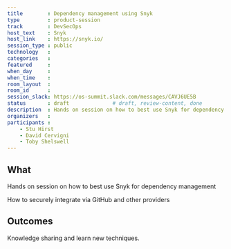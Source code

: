 ```yaml
---
title        : Dependency management using Snyk
type         : product-session
track        : DevSecOps
host_text    : Snyk
host_link    : https://snyk.io/
session_type : public
technology   :
categories   :
featured     :
when_day     : 
when_time    : 
room_layout  :
room_id      :
session_slack: https://os-summit.slack.com/messages/CAVJ6UE5B
status       : draft              # draft, review-content, done
description  : Hands on session on how to best use Snyk for dependency management
organizers   :
participants :
    - Stu Hirst
    - David Cervigni
    - Toby Shelswell
---
```


## What

Hands on session on how to best use Snyk for dependency management

How to securely integrate via GitHub and other providers

## Outcomes

Knowledge sharing and learn new techniques.

